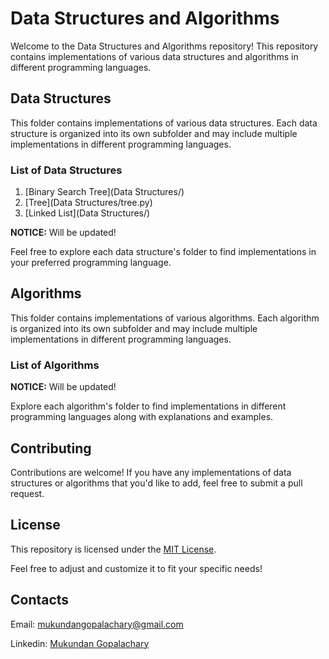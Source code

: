 # Data Structures and Algorithms

Welcome to the Data Structures and Algorithms repository! This repository contains implementations of various data structures and algorithms in different programming languages.

## Data Structures

This folder contains implementations of various data structures. Each data structure is organized into its own subfolder and may include multiple implementations in different programming languages.

### List of Data Structures

1. [Binary Search Tree](Data Structures/)
2. [Tree](Data Structures/tree.py)
3. [Linked List](Data Structures/)

**NOTICE:** Will be updated!

Feel free to explore each data structure's folder to find implementations in your preferred programming language.

## Algorithms

This folder contains implementations of various algorithms. Each algorithm is organized into its own subfolder and may include multiple implementations in different programming languages.

### List of Algorithms
**NOTICE:** Will be updated!

Explore each algorithm's folder to find implementations in different programming languages along with explanations and examples.

## Contributing

Contributions are welcome! If you have any implementations of data structures or algorithms that you'd like to add, feel free to submit a pull request.

## License

This repository is licensed under the [MIT License](LICENSE).

Feel free to adjust and customize it to fit your specific needs!

## Contacts

Email: mukundangopalachary@gmail.com

Linkedin: [Mukundan Gopalachary](https://www.linkedin.com/in/mukundan-gopalachary-997075283/)
